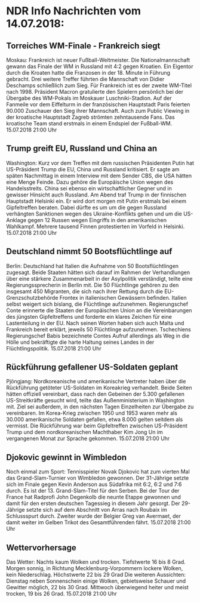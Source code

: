 # NDR Info Nachrichten vom 14.07.2018:


## Torreiches WM-Finale - Frankreich siegt
Moskau: Frankreich ist neuer Fußball-Weltmeister. Die Nationalmannschaft gewann das Finale der WM in Russland mit 4:2 gegen Kroatien. Ein Eigentor durch die Kroaten hatte die Franzosen in der 18. Minute in Führung gebracht. Drei weitere Treffer führten die Mannschaft von Didier Deschamps schließlich zum Sieg. Für Frankreich ist es der zweite WM-Titel nach 1998. Präsident Macron gratulierte den Spielern persönlich bei der Übergabe des WM-Pokals im Moskauer Luschniki-Stadion. Auf der Fanmeile vor dem Eiffelturm in der französischen Hauptstadt Paris feierten 90.000 Zuschauer den Sieg ihrer Mannschaft. Auch zum Public Viewing in der kroatische Hauptstadt Zagreb strömten zehntausende Fans. Das kroatische Team stand erstmals in einem Endspiel der Fußball-WM. 15.07.2018 21:00 Uhr 

## Trump greift EU, Russland und China an
Washington: Kurz vor dem Treffen mit dem russischen Präsidenten Putin hat US-Präsident Trump die EU, China und Russland kritisiert. Er sagte am späten Nachmittag in einem Interview mit dem Sender CBS, die USA hätten eine Menge Feinde. Dazu gehöre die Europäische Union wegen des Handelsstreits. China sei ebenso ein wirtschaftlicher Gegner und in gewisser Hinsicht auch Russland. Am Abend traf Trump in der finnischen Hauptstadt Helsinki ein. Er wird dort morgen mit Putin erstmals bei einem Gipfeltreffen beraten. Dabei dürfte es um um die gegen Russland verhängten Sanktionen wegen des Ukraine-Konflikts gehen und um die US-Anklage gegen 12 Russen wegen Eingriffs in den amerikanischen Wahlkampf. Mehrere tausend Finnen protestierten im Vorfeld in Helsinki. 15.07.2018 21:00 Uhr 

## Deutschland nimmt 50 Bootsflüchtlinge auf
Berlin: 	Deutschland hat Italien die Aufnahme von 50 Bootsflüchtlingen zugesagt. Beide Staaten hätten sich darauf im Rahmen der Verhandlungen über eine stärkere Zusammenarbeit in der Asylpolitik verständigt, teilte eine Regierungssprecherin in Berlin mit. Die 50 Flüchtlinge gehören zu den insgesamt 450 Migranten, die sich nach ihrer Rettung durch die EU-Grenzschutzbehörde Frontex in italienischen Gewässern befinden. Italien selbst weigert sich bislang, die Flüchtlinge aufzunehmen. Regierungschef Conte erinnerte die Staaten der Europäischen Union an die Vereinbarungen des jüngsten Gipfeltreffens und forderte ein klares Zeichen für eine Lastenteilung in der EU. Nach seinen Worten haben sich auch Malta und Frankreich bereit erklärt, jeweils 50 Flüchtlinge aufzunehmen. Tschechiens Regierungschef Babis bezeichnete Contes Aufruf allerdings als Weg in die Hölle und bekräftigte die harte Haltung seines Landes in der Flüchtlingspolitik. 15.07.2018 21:00 Uhr 

## Rückführung gefallener US-Soldaten geplant
Pjöngjang: Nordkoreanische und amerikanische Vertreter haben über die Rückführung getöteter US-Soldaten im Koreakrieg verhandelt. Beide Seiten hätten offiziell vereinbart, dass nach den Gebeinen der 5.300 gefallenen US-Streitkräfte gesucht wird, teilte das Außenministerium in Washington mit. Ziel sei außerdem, in den nächsten Tagen Einzelheiten zur Übergabe zu vereinbaren. Im Korea-Krieg zwischen 1950 und 1953 waren mehr als 30.000 amerikanische Soldaten gefallen, etwa 8.000 gelten seitdem als vermisst. Die Rückführung war beim Gipfeltreffen zwischen US-Präsident Trump und dem nordkoreanischen Machthaber Kim Jong Un im vergangenen Monat zur Sprache gekommen. 15.07.2018 21:00 Uhr 

## Djokovic gewinnt in Wimbledon
Noch einmal zum Sport: Tennisspieler Novak Djokovic hat zum vierten Mal das Grand-Slam-Turnier von Wimbledon gewonnen. Der 31-Jährige setzte sich im Finale gegen Kevin Anderson aus Südafrika mit 6:2, 6:2 und 7:6 durch. Es ist der 13. Grand-Slam-Titel für den Serben. Bei der Tour der France hat Radprofi John Degenkolb die neunte Etappe gewonnen und damit für den ersten deutschen Tagessieg in diesem Jahr gesorgt. Der 29-Jährige setzte sich auf dem Abschnitt von Arras nach Roubaix im Schlussspurt durch. Zweiter wurde der Belgier Greg van Avermaet, der damit weiter im Gelben Trikot des Gesamtführenden fährt. 15.07.2018 21:00 Uhr 

## Wettervorhersage
Das Wetter:
Nachts kaum Wolken und trocken. Tiefstwerte 16 bis 8 Grad. Morgen sonnig, in Richtung Mecklenburg-Vorpommern lockere Wolken, kein Niederschlag. Höchstwerte 22 bis 29 Grad Die weiteren Aussichten:
Dienstag neben Sonnenschein einige Wolken, gebietsweise Schauer und Gewitter möglich, 22 bis 30 Grad. Mittwoch überwiegend heiter und meist trocken, 19 bis 26 Grad. 15.07.2018 21:00 Uhr 
